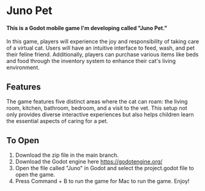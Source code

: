 # Juno Pet

#### This is a Godot mobile game I'm developing called "Juno Pet." 

In this game, players will experience the joy and responsibility of taking care of a virtual cat. 
Users will have an intuitive interface to feed, wash, and pet their feline friend. Additionally, players 
can purchase various items like beds and food through the inventory system to enhance their cat's living environment.

## Features
The game features five distinct areas where the cat can roam: the living room, kitchen, bathroom, bedroom, 
and a visit to the vet. This setup not only provides diverse interactive experiences but also helps children learn 
the essential aspects of caring for a pet.

## To Open
1. Download the zip file in the main branch. 
2. Download the Godot engine here https://godotengine.org/ 
3. Open the file called "Juno" in Godot and select the project.godot file to open the game.
4. Press Command + B to run the game for Mac to run the game.
Enjoy!  
